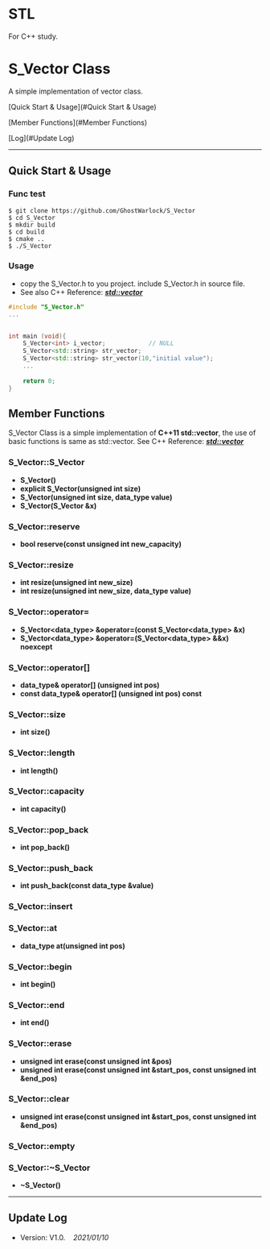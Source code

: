 # STL
For C++ study.

# S_Vector Class
A simple implementation of vector class.

[Quick Start&nbsp;&amp;&nbsp;Usage](#Quick Start&nbsp;&amp;&nbsp;Usage)

[Member Functions](#Member Functions)

[Log](#Update Log)

---

## Quick Start&nbsp;&amp;&nbsp;Usage
### Func test
```shell
$ git clone https://github.com/GhostWarlock/S_Vector
$ cd S_Vector
$ mkdir build
$ cd build
$ cmake ..
$ ./S_Vector
```

### Usage
- copy the S_Vector.h to you project. include S_Vector.h in source file.
- See also C++ Reference: [***std::vector***](http://www.cplusplus.com/reference/vector/)

```c++
#include "S_Vector.h"
...


int main (void){
    S_Vector<int> i_vector;            // NULL
    S_Vector<std::string> str_vector;
    S_Vector<std::string> str_vector(10,"initial value");
    ...
    
    return 0;
}
```

## Member Functions
S_Vector Class is a simple implementation of **C++11 std::vector**, the use of basic functions is same as std::vector. See C++ Reference: [***std::vector***](http://www.cplusplus.com/reference/vector)

### S_Vector::S_Vector
- **S_Vector()**
- **explicit S_Vector(unsigned int size)**
- **S_Vector(unsigned int size, data_type value)**
- **S_Vector(S_Vector &x)**

### S_Vector::reserve
- **bool reserve(const unsigned int new_capacity)**

### S_Vector::resize
- **int resize(unsigned int new_size)**
- **int resize(unsigned int new_size, data_type value)**

### S_Vector::operator=
- **S_Vector<data_type> &operator=(const S_Vector<data_type> &x)**
- **S_Vector<data_type> &operator=(S_Vector<data_type> &&x) noexcept**

### S_Vector::operator[]
- **data_type& operator[] (unsigned int pos)**
- **const data_type& operator[] (unsigned int pos) const**

### S_Vector::size
- **int size()**

### S_Vector::length
- **int length()**

### S_Vector::capacity
- **int capacity()**

### S_Vector::pop_back
- **int pop_back()**

### S_Vector::push_back
- **int push_back(const data_type &value)**

### S_Vector::insert

### S_Vector::at
- **data_type at(unsigned int pos)**

### S_Vector::begin
- **int begin()**

### S_Vector::end
- **int end()**

### S_Vector::erase
- **unsigned int erase(const unsigned int &pos)**
- **unsigned int erase(const unsigned int &start_pos, const unsigned int &end_pos)**


### S_Vector::clear
- **unsigned int erase(const unsigned int &start_pos, const unsigned int &end_pos)**

### S_Vector::empty

### S_Vector::~S_Vector
- **~S_Vector()**

---
## Update Log

- Version: V1.0.&nbsp;&nbsp;&nbsp;&nbsp;*2021/01/10*










